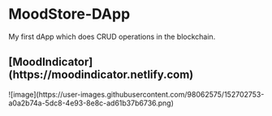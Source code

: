 # MoodStore-DApp
My first dApp which does CRUD operations in the blockchain.
<h2>[MoodIndicator](https://moodindicator.netlify.com)</h2>
![image](https://user-images.githubusercontent.com/98062575/152702753-a0a2b74a-5dc8-4e93-8e8c-ad61b37b6736.png)
